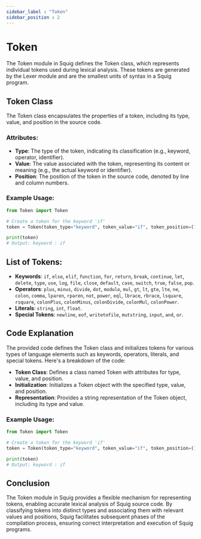 ```yaml
---
sidebar_label : "Token"
sidebar_position : 2
---
```


# Token

The Token module in Squig defines the Token class, which represents individual tokens used during lexical analysis. These tokens are generated by the Lexer module and are the smallest units of syntax in a Squig program.

## Token Class

The Token class encapsulates the properties of a token, including its type, value, and position in the source code.

### Attributes:

- **Type**: The type of the token, indicating its classification (e.g., keyword, operator, identifier).
- **Value**: The value associated with the token, representing its content or meaning (e.g., the actual keyword or identifier).
- **Position**: The position of the token in the source code, denoted by line and column numbers.

### Example Usage:

```python
from Token import Token

# Create a token for the keyword 'if'
token = Token(token_type="keyword", token_value="if", token_position=(1, 1))

print(token)
# Output: keyword : if
```

## List of Tokens:

- **Keywords**: `if`, `else`, `elif`, `function`, `for`, `return`, `break`, `continue`, `let`, `delete`, `type`, `use`, `log`, `file`, `close`, `default`, `case`, `switch`, `true`, `false`, `pop`.
- **Operators**: `plus`, `minus`, `divide`, `dot`, `modulo`, `mul`, `gt`, `lt`, `gte`, `lte`, `ne`, `colon`, `comma`, `lparen`, `rparen`, `not`, `power`, `eql`, `lbrace`, `rbrace`, `lsquare`, `rsquare`, `colonPlus`, `colonMinus`, `colonDivide`, `colonMul`, `colonPower`.
- **Literals**: `string`, `int`, `float`.
- **Special Tokens**: `newline`, `eof`, `writetofile`, `mutstring`, `input`, `and`, `or`.

## Code Explanation

The provided code defines the Token class and initializes tokens for various types of language elements such as keywords, operators, literals, and special tokens. Here's a breakdown of the code:

- **Token Class**: Defines a class named Token with attributes for type, value, and position.
- **Initialization**: Initializes a Token object with the specified type, value, and position.
- **Representation**: Provides a string representation of the Token object, including its type and value.

### Example Usage:

```python
from Token import Token

# Create a token for the keyword 'if'
token = Token(token_type="keyword", token_value="if", token_position=(1, 1))

print(token)
# Output: keyword : if
```

## Conclusion

The Token module in Squig provides a flexible mechanism for representing tokens, enabling accurate lexical analysis of Squig source code. By classifying tokens into distinct types and associating them with relevant values and positions, Squig facilitates subsequent phases of the compilation process, ensuring correct interpretation and execution of Squig programs.   